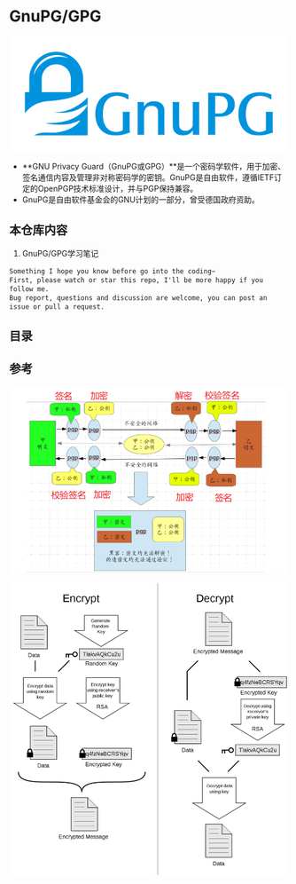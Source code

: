 # GnuPG/GPG

![20200107_170300_31](image/20200107_170300_31.png)

* **GNU Privacy Guard（GnuPG或GPG）**是一个密码学软件，用于加密、签名通信内容及管理非对称密码学的密钥。GnuPG是自由软件，遵循IETF订定的OpenPGP技术标准设计，并与PGP保持兼容。
* GnuPG是自由软件基金会的GNU计划的一部分，曾受德国政府资助。



## 本仓库内容

1. GnuPG/GPG学习笔记

```
Something I hope you know before go into the coding~
First, please watch or star this repo, I'll be more happy if you follow me.
Bug report, questions and discussion are welcome, you can post an issue or pull a request.
```

## 目录




## 参考



![20200107_170003_88](image/20200107_170003_88.png)

![20200107_170440_53](image/20200107_170440_53.png)
